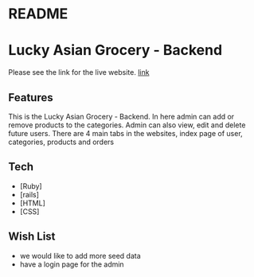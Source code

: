 # README

# Lucky Asian Grocery - Backend

Please see the link for the live website.
[link](https://floating-eyrie-21279.herokuapp.com)

## Features
  This is the Lucky Asian Grocery - Backend. In here admin can add or remove products to the categories. Admin can also view, edit and delete future users.
  There are 4 main tabs in the websites, index page of user, categories, products and orders
 

## Tech
  - [Ruby] 
  - [rails] 
  - [HTML] 
  - [CSS]

## Wish List
  - we would like to add more seed data
  - have a login page for the admin
  
